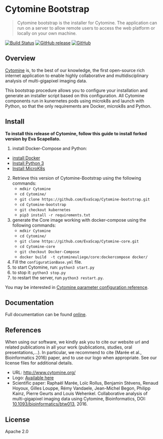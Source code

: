 # Cytomine Bootstrap

> Cytomine bootstrap is the installer for Cytomine. The application can run on a server to allow remote users to access the web platform or locally on your own machine.

[![Build Status](https://travis-ci.com/Cytomine-ULiege/Cytomine-bootstrap.svg?branch=master)](https://travis-ci.com/Cytomine-ULiege/Cytomine-bootstrap)
[![GitHub release](https://img.shields.io/github/release/Cytomine-ULiege/Cytomine-bootstrap.svg)](https://github.com/Cytomine-ULiege/Cytomine-bootstrap/releases)
[![GitHub](https://img.shields.io/github/license/Cytomine-ULiege/Cytomine-bootstrap.svg)](https://github.com/Cytomine-ULiege/Cytomine-bootstrap/blob/master/LICENSE)

## Overview

[Cytomine](http://cytomine.org) is, to the best of our knowledge, the first open-source rich internet application to enable highly collaborative and multidisciplinary analysis of multi-gigapixel imaging data.

This bootstrap procedure allows you to configure your installation and generate an installer script based on this configuration. 
All Cytomine components run in kunernetes pods using microk8s and launch with Python, so that the only requirements are Docker, microk8s and Python.


## Install

**To install this release of Cytomine, follow this guide to install forked version by Eva Scapellato.** 

1. install Docker-Compose and Python:
* [install Docker](https://docs.docker.com/compose/install/)
* [Install Python 3](https://realpython.com/installing-python/)
* [Install MicroK8s](https://microk8s.io/#get-started)


2. Retrieve this version of Cytomine-Bootstrap using the following commands:
    * `mdkir Cytomine`
    * `cd Cytomine/`
    * `git clone https://github.com/EvaScap/Cytomine-bootstrap.git` 
    * `cd Cytomine-bootstrap`
    * `git checkout kubernetes`
    * `pip3 install -r requirements.txt`
3. generate the Core image working with docker-compose using the following commands:
    * `mdkir Cytomine`
    * `cd Cytomine/`
    * `git clone https://github.com/EvaScap/Cytomine-core.git` 
    * `cd Cytomine-core`
    * `git checkout Docker-Compose`
    * `docker build  -t cytomineuliege/core:dockercompose docker/`
3. Fill the `configurationBase.yml` file.
4. to start Cytomine, run: `python3 start.py`
5. to stop it: `python3 stop.py`
6. to restart the server, run `python3 restart.py`.

You may be interested in [Cytomine parameter configuration reference](https://doc.cytomine.be/display/PubOp/Cytomine+configuration+reference).

## Documentation

Full documentation can be found [online](https://doc.cytomine.be).

## References
When using our software, we kindly ask you to cite our website url and related publications in all your work (publications, studies, oral presentations,...). In particular, we recommend to cite (Marée et al., Bioinformatics 2016) paper, and to use our logo when appropriate. See our license files for additional details.

- URL: http://www.cytomine.org/
- Logo: [Available here](https://cytomine.coop/sites/cytomine.coop/files/inline-images/logo-300-org.png)
- Scientific paper: Raphaël Marée, Loïc Rollus, Benjamin Stévens, Renaud Hoyoux, Gilles Louppe, Rémy Vandaele, Jean-Michel Begon, Philipp Kainz, Pierre Geurts and Louis Wehenkel. Collaborative analysis of multi-gigapixel imaging data using Cytomine, Bioinformatics, DOI: [10.1093/bioinformatics/btw013](http://dx.doi.org/10.1093/bioinformatics/btw013), 2016.

## License

Apache 2.0
